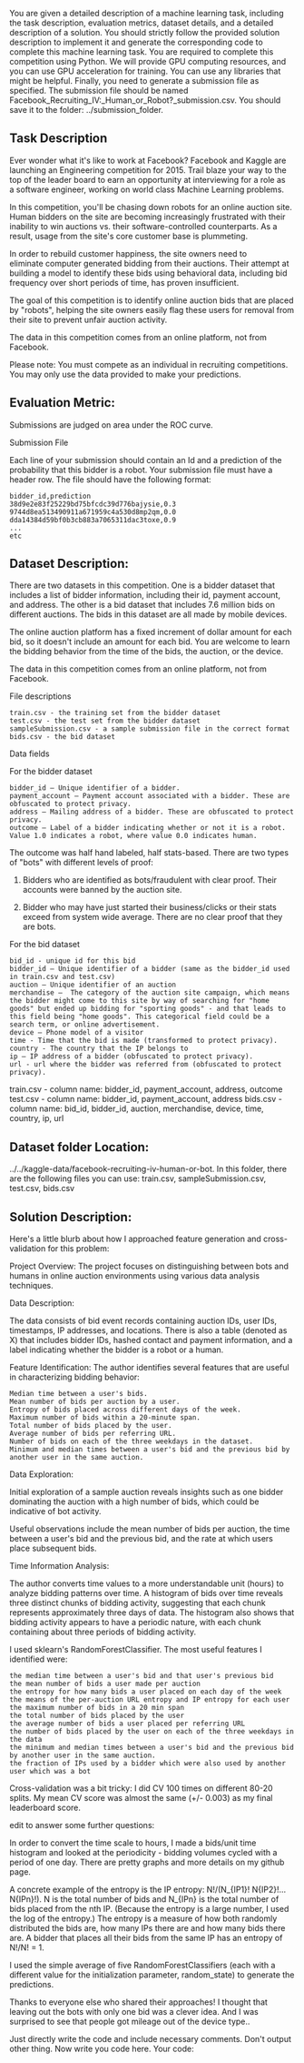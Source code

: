 You are given a detailed description of a machine learning task, including the task description, evaluation metrics, dataset details, and a detailed description of a solution.
You should strictly follow the provided solution description to implement it and generate the corresponding code to complete this machine learning task.
You are required to complete this competition using Python. We will provide GPU computing resources, and you can use GPU acceleration for training.
You can use any libraries that might be helpful.
Finally, you need to generate a submission file as specified. The submission file should be named Facebook_Recruiting_IV:_Human_or_Robot?_submission.csv. You should save it to the folder: ../submission_folder.

## Task Description
Ever wonder what it's like to work at Facebook? Facebook and Kaggle are launching an Engineering competition for 2015. Trail blaze your way to the top of the leader board to earn an opportunity at interviewing for a role as a software engineer, working on world class Machine Learning problems. 

In this competition, you'll be chasing down robots for an online auction site. Human bidders on the site are becoming increasingly frustrated with their inability to win auctions vs. their software-controlled counterparts. As a result, usage from the site's core customer base is plummeting.

In order to rebuild customer happiness, the site owners need to eliminate computer generated bidding from their auctions. Their attempt at building a model to identify these bids using behavioral data, including bid frequency over short periods of time, has proven insufficient. 

The goal of this competition is to identify online auction bids that are placed by "robots", helping the site owners easily flag these users for removal from their site to prevent unfair auction activity. 

The data in this competition comes from an online platform, not from Facebook.

Please note: You must compete as an individual in recruiting competitions. You may only use the data provided to make your predictions.

##  Evaluation Metric:
Submissions are judged on area under the ROC curve.

Submission File

Each line of your submission should contain an Id and a prediction of the probability that this bidder is a robot. Your submission file must have a header row. The file should have the following format:

    bidder_id,prediction
    38d9e2e83f25229bd75bfcdc39d776bajysie,0.3
    9744d8ea513490911a671959c4a530d8mp2qm,0.0
    dda14384d59bf0b3cb883a7065311dac3toxe,0.9
    ...
    etc

##  Dataset Description:
There are two datasets in this competition. One is a bidder dataset that includes a list of bidder information, including their id, payment account, and address. The other is a bid dataset that includes 7.6 million bids on different auctions. The bids in this dataset are all made by mobile devices.

The online auction platform has a fixed increment of dollar amount for each bid, so it doesn't include an amount for each bid. You are welcome to learn the bidding behavior from the time of the bids, the auction, or the device. 

The data in this competition comes from an online platform, not from Facebook.

File descriptions

    train.csv - the training set from the bidder dataset
    test.csv - the test set from the bidder dataset
    sampleSubmission.csv - a sample submission file in the correct format
    bids.csv - the bid dataset

Data fields

For the bidder dataset

    bidder_id – Unique identifier of a bidder.
    payment_account – Payment account associated with a bidder. These are obfuscated to protect privacy. 
    address – Mailing address of a bidder. These are obfuscated to protect privacy. 
    outcome – Label of a bidder indicating whether or not it is a robot. Value 1.0 indicates a robot, where value 0.0 indicates human. 
The outcome was half hand labeled, half stats-based. There are two types of "bots" with different levels of proof:

1. Bidders who are identified as bots/fraudulent with clear proof. Their accounts were banned by the auction site.

2. Bidder who may have just started their business/clicks or their stats exceed from system wide average. There are no clear proof that they are bots. 


For the bid dataset

    bid_id - unique id for this bid
    bidder_id – Unique identifier of a bidder (same as the bidder_id used in train.csv and test.csv)
    auction – Unique identifier of an auction
    merchandise –  The category of the auction site campaign, which means the bidder might come to this site by way of searching for "home goods" but ended up bidding for "sporting goods" - and that leads to this field being "home goods". This categorical field could be a search term, or online advertisement. 
    device – Phone model of a visitor
    time - Time that the bid is made (transformed to protect privacy).
    country - The country that the IP belongs to
    ip – IP address of a bidder (obfuscated to protect privacy).
    url - url where the bidder was referred from (obfuscated to protect privacy).

train.csv - column name: bidder_id, payment_account, address, outcome
test.csv - column name: bidder_id, payment_account, address
bids.csv - column name: bid_id, bidder_id, auction, merchandise, device, time, country, ip, url


## Dataset folder Location: 
../../kaggle-data/facebook-recruiting-iv-human-or-bot. In this folder, there are the following files you can use: train.csv, sampleSubmission.csv, test.csv, bids.csv

## Solution Description:
Here's a little blurb about how I approached feature generation and cross-validation for this problem:

Project Overview:
The project focuses on distinguishing between bots and humans in online auction environments using various data analysis techniques.

Data Description:

The data consists of bid event records containing auction IDs, user IDs, timestamps, IP addresses, and locations.
There is also a table (denoted as X) that includes bidder IDs, hashed contact and payment information, and a label indicating whether the bidder is a robot or a human.

Feature Identification:
The author identifies several features that are useful in characterizing bidding behavior:

    Median time between a user's bids.
    Mean number of bids per auction by a user.
    Entropy of bids placed across different days of the week.
    Maximum number of bids within a 20-minute span.
    Total number of bids placed by the user.
    Average number of bids per referring URL.
    Number of bids on each of the three weekdays in the dataset.
    Minimum and median times between a user's bid and the previous bid by another user in the same auction.

Data Exploration:

Initial exploration of a sample auction reveals insights such as one bidder dominating the auction with a high number of bids, which could be indicative of bot activity.

Useful observations include the mean number of bids per auction, the time between a user's bid and the previous bid, and the rate at which users place subsequent bids.

Time Information Analysis:

The author converts time values to a more understandable unit (hours) to analyze bidding patterns over time.
A histogram of bids over time reveals three distinct chunks of bidding activity, suggesting that each chunk represents approximately three days of data.
The histogram also shows that bidding activity appears to have a periodic nature, with each chunk containing about three periods of bidding activity.

I used sklearn's RandomForestClassifier. The most useful features I identified were:

    the median time between a user's bid and that user's previous bid
    the mean number of bids a user made per auction
    the entropy for how many bids a user placed on each day of the week
    the means of the per-auction URL entropy and IP entropy for each user
    the maximum number of bids in a 20 min span
    the total number of bids placed by the user
    the average number of bids a user placed per referring URL
    the number of bids placed by the user on each of the three weekdays in the data
    the minimum and median times between a user's bid and the previous bid by another user in the same auction.
    the fraction of IPs used by a bidder which were also used by another user which was a bot

Cross-validation was a bit tricky: I did CV 100 times on different 80-20 splits. My mean CV score was almost the same (+/- 0.003) as my final leaderboard score.

edit to answer some further questions:

In order to convert the time scale to hours, I made a bids/unit time histogram and looked at the periodicity - bidding volumes cycled with a period of one day. There are pretty graphs and more details on my github page.

A concrete example of the entropy is the IP entropy: N!/(N_{IP1}! N{IP2}!... N{IPn}!). N is the total number of bids and N_{IPn} is the total number of bids placed from the nth IP. (Because the entropy is a large number, I used the log of the entropy.) The entropy is a measure of how both randomly distributed the bids are, how many IPs there are and how many bids there are. A bidder that places all their bids from the same IP has an entropy of N!/N! = 1.

I used the simple average of five RandomForestClassifiers (each with a different value for the initialization parameter, random_state) to generate the predictions.

Thanks to everyone else who shared their approaches! I thought that leaving out the bots with only one bid was a clever idea. And I was surprised to see that people got mileage out of the device type..


Just directly write the code and include necessary comments. Don't output other thing. Now write you code here. 
Your code: